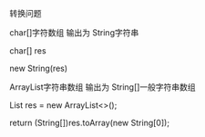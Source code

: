 转换问题

char[]字符数组 输出为  String字符串 

char[] res

new String(res)

ArrayList字符串数组  输出为 String[]一般字符串数组

List<String> res = new ArrayList<>();

return (String[])res.toArray(new String[0]);

